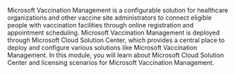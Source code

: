 Microsoft Vaccination Management is a configurable solution for healthcare organizations and other vaccine site administrators to connect eligible people with vaccination facilities through online registration and appointment scheduling. Microsoft Vaccination Management is deployed through Microsoft Cloud Solution Center, which provides a central place to deploy and configure various solutions like Microsoft Vaccination Management. In this module, you will learn about Microsoft Cloud Solution Center and licensing scenarios for Microsoft Vaccination Management.
